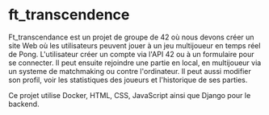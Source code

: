 # ft_transcendence

Ft_transcendance est un projet de groupe de 42 où nous devons créer un site Web où les utilisateurs peuvent jouer à un jeu multijoueur en temps réel de Pong. L'utilisateur créer un compte via l'API 42 ou à un formulaire pour se connecter. Il peut ensuite rejoindre une partie en local, en multijoueur via un systeme de matchmaking ou contre l'ordinateur. Il peut aussi modifier son profil, voir les statistiques des joueurs et l'historique de ses parties. 

Ce projet utilise Docker, HTML, CSS, JavaScript ainsi que Django pour le backend.
